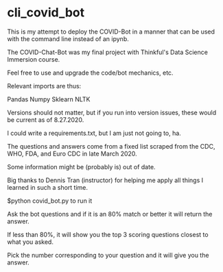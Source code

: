 # cli_covid_bot
This is my attempt to deploy the COVID-Bot in a manner that can be used with the command line instead of an ipynb.

The COVID-Chat-Bot was my final project with Thinkful's Data Science Immersion course.

Feel free to use and upgrade the code/bot mechanics, etc.

Relevant imports are thus:

Pandas
Numpy
Sklearn
NLTK

Versions should not matter, but if you run into version issues, these would be current as of 8.27.2020.

I could write a requirements.txt, but I am just not going to, ha.

The questions and answers come from a fixed list scraped from the CDC, WHO, FDA, and Euro CDC in late March 2020.

Some information might be (probably is) out of date.

Big thanks to Dennis Tran (instructor) for helping me apply all things I learned in such a short time.

$python covid_bot.py to run it

Ask the bot questions and if it is an 80% match or better it will return the answer.

If less than 80%, it will show you the top 3 scoring questions closest to what you asked.

Pick the number corresponding to your question and it will give you the answer.

